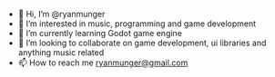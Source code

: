 - 👋 Hi, I’m @ryanmunger
- 👀 I’m interested in music, programming and game development
- 🌱 I’m currently learning Godot game engine
- 💞️ I’m looking to collaborate on game development, ui libraries and anything music related
- 📫 How to reach me ryanmunger@gmail.com

<!---
ryanmunger/ryanmunger is a ✨ special ✨ repository because its `README.md` (this file) appears on your GitHub profile.
You can click the Preview link to take a look at your changes.
--->
